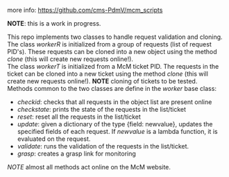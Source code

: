 more info: https://github.com/cms-PdmV/mcm_scripts

**NOTE**: this is a work in progress.

This repo implements two classes to handle request validation and cloning.
The class *workerR* is initialized from a group of requests (list of request PID's). These requests can be cloned into a new object using the method *clone* (this will create new requests online!).  
The class *workerT* is initialized from a McM ticket PID. The requests in the ticket can be cloned into a new ticket using the method *clone* (this will create new requests online!). **NOTE** cloning of tickets to be tested.  
Methods common to the two classes are define in the *worker* base class:
- *checkid*: checks that all requests in the object list are present online
- *checkstate*: prints the state of the requests in the list/ticket
- *reset*: reset all the requests in the list/ticket
- *update*: given a dictionary of the type {field: newvalue}, updates the specified fields of each request. If *newvalue* is a lambda function, it is evaluated on the request. 
- *validate*: runs the validation of the requests in the list/ticket. 
- *grasp*: creates a grasp link for monitoring

*NOTE* almost all methods act online on the McM website.
